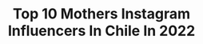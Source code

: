 ---
title: Top 10 Mothers Instagram Influencers In Chile In 2022
description: >-
  Find top mothers Instagram influencers in Chile in 2022. Most popular hashtags: #chile #makeup #selfie #love.
platform: Instagram
hits: 49
text_top: Identify the top-rated Instagram profiles on inBeat.
text_bottom: inBeat has 49 Instagram influencers like this in Chile for you to work with.
profiles:
  - username: "benjamiran"
    fullname: >-
      Benjamin Miranda Cosmelli
    bio: >-
      Aquí pasando el tiempo 📍Chile 🌴Viña del Mar 📈Ing. Comercial UAI 📷Modelo Mother agency: @welovemodels._
    location: "Chile"
    followers: 20512
    engagement: 1636
    commentsToLikes: 0.038514
    id: ck0vxd6gyyb8f0i190i6j34ss
    verified: false
    hashtags: "#modelo, #coronavirus, #chile, #malemodel"
  - username: "anitabritog"
    fullname: >-
      A N I T A  B R I T O
    bio: >-
      •Content Creator• 💜Makeup Artist. 💚Dancer. 🤍Model. 📍 𝘝𝘦𝘯𝘦𝘻𝘰𝘭𝘢𝘯𝘢 𝘦𝘯 𝘊𝘩𝘪𝘭𝘦. Colaboraciones /PR al Dm 💌
    location: "Chile"
    followers: 12562
    engagement: 889
    commentsToLikes: 0.100555
    id: ck6tibwbn0fcp0j71tshs2oj3
    verified: false
    hashtags: "#bridemakeup, #morphebrushes, #nakedskin, #anastasiabeverlyhills"
  - username: "geraldinegonzam"
    fullname: >-
      Gege González
    bio: >-
      #MissUniverseChile2019 👑 TIKTOK: @geraldinegonzam_ (+88k🥰) Mi boutique online @gegestor3 💜
    location: "Chile"
    followers: 61777
    engagement: 634
    commentsToLikes: 0.038876
    id: ck0vxdhteycvs0i19zhrdmmqz
    verified: false
    hashtags: "#instachile, #chile, #chilegram, #quarentine"
  - username: "charliecuevas"
    fullname: >-
      Charlie Cuevas
    bio: >-
      Amo a mi familia, mi amorsote, amigos, animales y la justicia. Juego a fotógrafo, político y artista. Stylist, con Master en Imagen Corporativa
    location: "Chile"
    followers: 33059
    engagement: 173
    commentsToLikes: 0.098832
    id: ck55p6i549wzp0i11ciqpp4he
    verified: false
    hashtags: "#peluquero, #tbt, #coronavirustime, #hair"
  - username: "elviajedelavidablog"
    fullname: >-
      Kryssia - @ElViajedelaVidaBlog
    bio: >-
      Kryssia Jinesta 🇨🇷 • Viajes ✈️ & Estilo de Vida • Mamá Primeriza 👶🏻 @el.viaje.de.ivan • Emprendimientos @viajes_magallanes & @littlesuitcase.cr
    location: "Chile"
    followers: 14330
    engagement: 346
    commentsToLikes: 0.297814
    id: ck5cj8klku7k30i119zyr5sm3
    verified: false
    hashtags: "#femaletravel, #girlslovetravel, #wanderlust, #exploretocreate"
  - username: "javicorreamedina"
    fullname: >-
      Javi Correa
    bio: >-
      Fashion Stylist | MKT Digital | Chef 💖Moda, Viajes y MakeUp ⚡️Curatoría @byjavicorrea Programa de moda “Dress Code” en @yooytv 😍
    location: "Chile"
    followers: 25942
    engagement: 325
    commentsToLikes: 0.043009
    id: ck6u9mkx1ye4q0j71efs2htzd
    verified: false
    hashtags: "#modachilena, #styled, #chile, #fashion"
  - username: "mtgarcesimboden"
    fullname: >-
      María Trinidad Garcés Imboden
    bio: >-
      ⚡ @bonomodelos . 👕 @lagracia_cl . 📍 Stgo, Chile . . . 📧 mtgarcesimboden@gmail.com
    location: "Chile"
    followers: 18647
    engagement: 435
    commentsToLikes: 0.039480
    id: ck5q12mzh8z1a0i11f5mii4en
    verified: false
    hashtags: "#skincare, #photooftheday, #beauty, #spring"
  - username: "davidgg_traveler_actor"
    fullname: >-
      David
    bio: >-
      #apruebo Playwright & actor 📃🎭 Autor de Corazón de Chocolate, El Mote con huesillos, La Pichanga, Chilenito, Defensores del Tiempo + @ocasoteatro
    location: "Chile"
    followers: 10631
    engagement: 719
    commentsToLikes: 0.012107
    id: ck9hbvfalimjg0j785t7jylg9
    verified: false
    hashtags: "#colores, #wondering, #colors, #backpacker"
  - username: "queandaibonita"
    fullname: >-
      ELENA ♥ Cruelty Free Blogger
    bio: >-
      👩🏻‍🎓 Arquitecta | mua | beauty blogger 💅🏻 #CRUELTYFREE 🌱 vegetariana 🖤 Norma 🐾 Yuki 🤍 💌 elena.gacitua@gmail.com ⠀⠀ Lee mi último post aquí👇🏻
    location: "Chile"
    followers: 40584
    engagement: 600
    commentsToLikes: 0.082756
    id: ck15s6o1tbhpk0i19htvuwuor
    verified: false
    hashtags: "#urbandecay, #urbandecaychile, #crueltyfreemakeup, #makeupchile"
  - username: "cristianaguirrephoto"
    fullname: >-
      Cristián Aguirre Photography®
    bio: >-
      Artista del alma que fotografía la geometría del universo y los ritmos del tiempo en la naturaleza. 📍Sur de Chile
    location: "Chile"
    followers: 17124
    engagement: 654
    commentsToLikes: 0.067989
    id: ck6tq6cljpn4w0j71khtifltc
    verified: false
    hashtags: "#colores, #mountains, #amanecer, #vialactea"
---